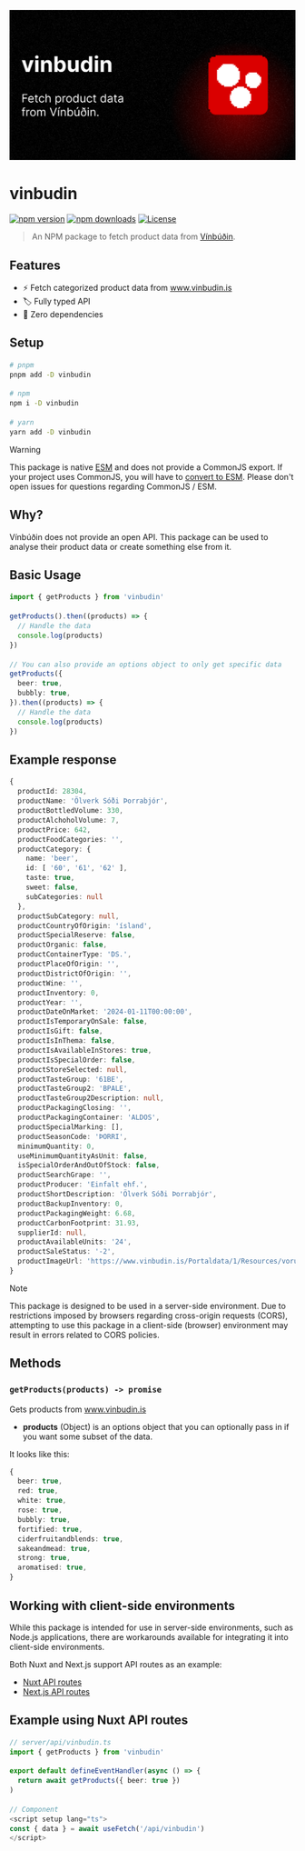 ![vinbudin](./.github/hero.png)

# vinbudin

[![npm version][npm-version-src]][npm-version-href]
[![npm downloads][npm-downloads-src]][npm-downloads-href]
[![License][license-src]][license-href]

> An NPM package to fetch product data from [Vínbúðin](https://www.vinbudin.is/heim).

## Features

- ⚡ Fetch categorized product data from www.vinbudin.is
- 🏷️ Fully typed API
- 🌱 Zero dependencies

## Setup

```bash
# pnpm
pnpm add -D vinbudin

# npm
npm i -D vinbudin

# yarn
yarn add -D vinbudin
```

> [!WARNING]
> This package is native [ESM](https://developer.mozilla.org/en-US/docs/Web/JavaScript/Guide/Modules) and does not provide a CommonJS export. If your project uses CommonJS, you will have to [convert to ESM](https://gist.github.com/sindresorhus/a39789f98801d908bbc7ff3ecc99d99c). Please don't open issues for questions regarding CommonJS / ESM.

## Why?

Vínbúðin does not provide an open API. This package can be used to analyse their product data or create something else from it.

## Basic Usage

```ts
import { getProducts } from 'vinbudin'

getProducts().then((products) => {
  // Handle the data
  console.log(products)
})

// You can also provide an options object to only get specific data
getProducts({
  beer: true,
  bubbly: true,
}).then((products) => {
  // Handle the data
  console.log(products)
})
```

## Example response

```ts
{
  productId: 28304,
  productName: 'Ölverk Sóði Þorrabjór',
  productBottledVolume: 330,
  productAlchoholVolume: 7,
  productPrice: 642,
  productFoodCategories: '',
  productCategory: {
    name: 'beer',
    id: [ '60', '61', '62' ],
    taste: true,
    sweet: false,
    subCategories: null
  },
  productSubCategory: null,
  productCountryOfOrigin: 'ísland',
  productSpecialReserve: false,
  productOrganic: false,
  productContainerType: 'DS.',
  productPlaceOfOrigin: '',
  productDistrictOfOrigin: '',
  productWine: '',
  productInventory: 0,
  productYear: '',
  productDateOnMarket: '2024-01-11T00:00:00',
  productIsTemporaryOnSale: false,
  productIsGift: false,
  productIsInThema: false,
  productIsAvailableInStores: true,
  productIsSpecialOrder: false,
  productStoreSelected: null,
  productTasteGroup: '61BE',
  productTasteGroup2: 'BPALE',
  productTasteGroup2Description: null,
  productPackagingClosing: '',
  productPackagingContainer: 'ALDOS',
  productSpecialMarking: [],
  productSeasonCode: 'ÞORRI',
  minimumQuantity: 0,
  useMinimumQuantityAsUnit: false,
  isSpecialOrderAndOutOfStock: false,
  productSearchGrape: '',
  productProducer: 'Einfalt ehf.',
  productShortDescription: 'Ölverk Sóði Þorrabjór',
  productBackupInventory: 0,
  productPackagingWeight: 6.68,
  productCarbonFootprint: 31.93,
  supplierId: null,
  productAvailableUnits: '24',
  productSaleStatus: '-2',
  productImageUrl: 'https://www.vinbudin.is/Portaldata/1/Resources/vorumyndir/original/28304_r.jpg'
}
```

> [!NOTE]
> This package is designed to be used in a server-side environment. Due to restrictions imposed by browsers regarding cross-origin requests (CORS), attempting to use this package in a client-side (browser) environment may result in errors related to CORS policies.

## Methods

### `getProducts(products) -> promise`

Gets products from www.vinbudin.is

- **products** (Object) is an options object that you can optionally pass in if you want some subset of the data.

It looks like this:

```ts
{
  beer: true,
  red: true,
  white: true,
  rose: true,
  bubbly: true,
  fortified: true,
  ciderfruitandblends: true,
  sakeandmead: true,
  strong: true,
  aromatised: true,
}
```

## Working with client-side environments

While this package is intended for use in server-side environments, such as Node.js applications, there are workarounds available for integrating it into client-side environments.

Both Nuxt and Next.js support API routes as an example:

- [Nuxt API routes](https://nuxt.com/docs/guide/directory-structure/server)
- [Next.js API routes](https://nextjs.org/docs/pages/building-your-application/routing/api-routes)

## Example using Nuxt API routes

```ts
// server/api/vinbudin.ts
import { getProducts } from 'vinbudin'

export default defineEventHandler(async () => {
  return await getProducts({ beer: true })
)

// Component
<script setup lang="ts">
const { data } = await useFetch('/api/vinbudin')
</script>
```

<!-- Badges -->

[npm-version-src]: https://img.shields.io/npm/v/vinbudin/latest.svg?style=flat&colorA=18181B&colorB=28CF8D
[npm-version-href]: https://npmjs.com/package/vinbudin
[npm-downloads-src]: https://img.shields.io/npm/dm/vinbudin.svg?style=flat&colorA=18181B&colorB=28CF8D
[npm-downloads-href]: https://npmjs.com/package/vinbudin
[license-src]: https://img.shields.io/npm/l/vinbudin.svg?style=flat&colorA=18181B&colorB=28CF8D
[license-href]: https://npmjs.com/package/vinbudin
